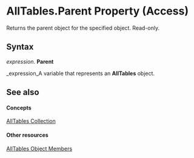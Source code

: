 
# AllTables.Parent Property (Access)

Returns the parent object for the specified object. Read-only.


## Syntax

 _expression_. **Parent**

 _expression_A variable that represents an  **AllTables** object.


## See also


#### Concepts


 [AllTables Collection](530bff2d-1d0b-4790-a0f4-ffc628e7f130.md)
#### Other resources


 [AllTables Object Members](29ac5838-ff13-b187-8f1e-54e7a533d084.md)
